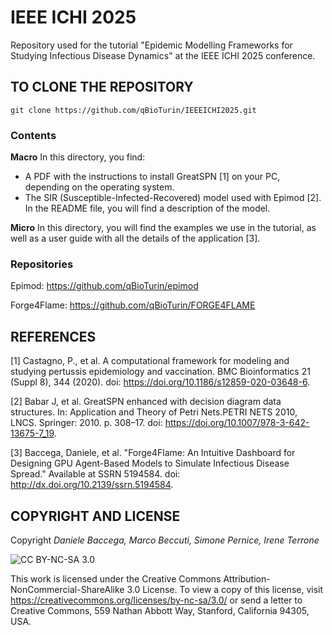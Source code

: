 # IEEE ICHI 2025
Repository used for the tutorial "Epidemic Modelling Frameworks for Studying Infectious Disease Dynamics" at the IEEE ICHI 2025 conference.

## TO CLONE THE REPOSITORY

```
git clone https://github.com/qBioTurin/IEEEICHI2025.git
```

### Contents

**Macro**
In this directory, you find:
-  A PDF with the instructions to install GreatSPN [1] on your PC, depending on the operating system.
-  The SIR (Susceptible-Infected-Recovered) model used with Epimod [2]. In the README file, you will find a description of the model. 

**Micro**
In this directory, you will find the examples we use in the tutorial, as well as a user guide with all the details of the application [3].

### Repositories
Epimod: https://github.com/qBioTurin/epimod

Forge4Flame: https://github.com/qBioTurin/FORGE4FLAME 

## REFERENCES
[1] Castagno, P., et al. A computational framework for modeling and studying pertussis epidemiology and vaccination. BMC Bioinformatics 21 (Suppl 8), 344 (2020). doi: https://doi.org/10.1186/s12859-020-03648-6.

[2] Babar J, et al. GreatSPN enhanced with decision diagram data structures. In: Application and Theory of Petri Nets.PETRI NETS 2010, LNCS. Springer: 2010. p. 308–17. doi: https://doi.org/10.1007/978-3-642-13675-7_19.

[3] Baccega, Daniele, et al. "Forge4Flame: An Intuitive Dashboard for Designing GPU Agent-Based Models to Simulate Infectious Disease Spread." Available at SSRN 5194584. doi: http://dx.doi.org/10.2139/ssrn.5194584.

## COPYRIGHT AND LICENSE
Copyright _Daniele Baccega, Marco Beccuti, Simone Pernice, Irene Terrone_

![CC BY-NC-SA 3.0](http://ccl.northwestern.edu/images/creativecommons/byncsa.png)

This work is licensed under the Creative Commons Attribution-NonCommercial-ShareAlike 3.0 License.  To view a copy of this license, visit https://creativecommons.org/licenses/by-nc-sa/3.0/ or send a letter to Creative Commons, 559 Nathan Abbott Way, Stanford, California 94305, USA.
